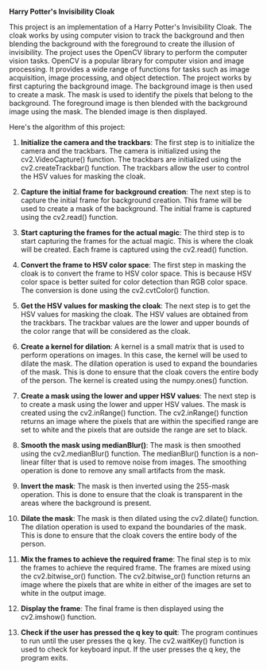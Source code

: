 **Harry Potter's Invisibility Cloak**

This project is an implementation of a Harry Potter's Invisibility Cloak. The cloak works by using computer vision to track the background and then blending the background with the foreground to create the illusion of invisibility.
The project uses the OpenCV library to perform the computer vision tasks. OpenCV is a popular library for computer vision and image processing. It provides a wide range of functions for tasks such as image acquisition, image processing, and object detection.
The project works by first capturing the background image. The background image is then used to create a mask. The mask is used to identify the pixels that belong to the background. The foreground image is then blended with the background image using the mask. The blended image is then displayed.

Here's the algorithm of this project:

1. **Initialize the camera and the trackbars**: The first step is to initialize the camera and the trackbars. The camera is initialized using the cv2.VideoCapture() function. The trackbars are initialized using the cv2.createTrackbar() function. The trackbars allow the user to control the HSV values for masking the cloak.

2. **Capture the initial frame for background creation**: The next step is to capture the initial frame for background creation. This frame will be used to create a mask of the background. The initial frame is captured using the cv2.read() function.

3. **Start capturing the frames for the actual magic**: The third step is to start capturing the frames for the actual magic. This is where the cloak will be created. Each frame is captured using the cv2.read() function.

4. **Convert the frame to HSV color space**: The first step in masking the cloak is to convert the frame to HSV color space. This is because HSV color space is better suited for color detection than RGB color space. The conversion is done using the cv2.cvtColor() function.

5. **Get the HSV values for masking the cloak**: The next step is to get the HSV values for masking the cloak. The HSV values are obtained from the trackbars. The trackbar values are the lower and upper bounds of the color range that will be considered as the cloak.

6. **Create a kernel for dilation**: A kernel is a small matrix that is used to perform operations on images. In this case, the kernel will be used to dilate the mask. The dilation operation is used to expand the boundaries of the mask. This is done to ensure that the cloak covers the entire body of the person. The kernel is created using the numpy.ones() function.

7. **Create a mask using the lower and upper HSV values**: The next step is to create a mask using the lower and upper HSV values. The mask is created using the cv2.inRange() function. The cv2.inRange() function returns an image where the pixels that are within the specified range are set to white and the pixels that are outside the range are set to black.

8. **Smooth the mask using medianBlur()**: The mask is then smoothed using the cv2.medianBlur() function. The medianBlur() function is a non-linear filter that is used to remove noise from images. The smoothing operation is done to remove any small artifacts from the mask.

9. **Invert the mask**: The mask is then inverted using the 255-mask operation. This is done to ensure that the cloak is transparent in the areas where the background is present.

10. **Dilate the mask**: The mask is then dilated using the cv2.dilate() function. The dilation operation is used to expand the boundaries of the mask. This is done to ensure that the cloak covers the entire body of the person.

11. **Mix the frames to achieve the required frame**: The final step is to mix the frames to achieve the required frame. The frames are mixed using the cv2.bitwise_or() function. The cv2.bitwise_or() function returns an image where the pixels that are white in either of the images are set to white in the output image.

12. **Display the frame**: The final frame is then displayed using the cv2.imshow() function.

13. **Check if the user has pressed the q key to quit**: The program continues to run until the user presses the q key. The cv2.waitKey() function is used to check for keyboard input. If the user presses the q key, the program exits.


